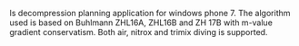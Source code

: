 Is decompression planning application for windows phone 7. The algorithm used is based on Buhlmann ZHL16A, ZHL16B and ZH 17B with m-value gradient conservatism. Both air, nitrox and trimix diving is supported.
